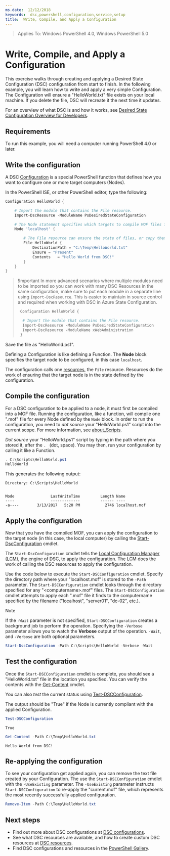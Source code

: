 ```yaml
---
ms.date:  12/12/2018
keywords:  dsc,powershell,configuration,service,setup
title:  Write, Compile, and Apply a Configuration
---
```


> Applies To: Windows PowerShell 4.0, Windows PowerShell 5.0

# Write, Compile, and Apply a Configuration

This exercise walks through creating and applying a Desired State Configuration (DSC) configuration from start to finish.
In the following example, you will learn how to write and apply a very simple Configuration. The Configuration will ensure a "HelloWorld.txt" file exists on your local machine. If you delete the file, DSC will recreate it the next time it updates.

For an overview of what DSC is and how it works, see [Desired State Configuration Overview for Developers](../overview/overview.md).

## Requirements

To run this example, you will need a computer running PowerShell 4.0 or later.

## Write the configuration

A DSC [Configuration](configurations.md) is a special PowerShell function that defines how you want to configure one or more target computers (Nodes).

In the PowerShell ISE, or other PowerShell editor, type the following:

```powershell
Configuration HelloWorld {

    # Import the module that contains the File resource.
    Import-DscResource -ModuleName PsDesiredStateConfiguration

    # The Node statement specifies which targets to compile MOF files for, when this configuration is executed.
    Node 'localhost' {

        # The File resource can ensure the state of files, or copy them from a source to a destination with persistent updates.
        File HelloWorld {
            DestinationPath = "C:\Temp\HelloWorld.txt"
            Ensure = "Present"
            Contents   = "Hello World from DSC!"
        }
    }
}
```

> !Important
> In more advanced scenarios where multiple modules need to be imported so you can work with many DSC Resources
> in the same configuration, make sure to put each module in a separate line using `Import-DscResource`.
> This is easier to maintain in source control and required when working with DSC in Azure State Configuration.
>
> ```powershell
>  Configuration HelloWorld {
>
>   # Import the module that contains the File resource.
>   Import-DscResource -ModuleName PsDesiredStateConfiguration
>   Import-DscResource -ModuleName xWebAdministration
>  }
> ```

Save the file as "HelloWorld.ps1".

Defining a Configuration is like defining a Function. The **Node** block specifies the target node to be configured, in this case `localhost`.

The configuration calls one [resources](../resources/resources.md), the `File` resource. Resources do the work of ensuring that the target node is in the state defined by the configuration.

## Compile the configuration

For a DSC configuration to be applied to a node, it must first be compiled into a MOF file.
Running the configuration, like a function, will compile one ".mof" file for every Node defined by the `Node` block.
In order to run the configuration, you need to *dot source* your "HelloWorld.ps1" script into the current scope.
For more information, see [about_Scripts](/powershell/module/microsoft.powershell.core/about/about_scripts?view=powershell-6#script-scope-and-dot-sourcing).

<!-- markdownlint-disable MD038 -->
*Dot source* your "HelloWorld.ps1" script by typing in the path where you stored it, after the `. ` (dot, space). You may then, run your configuration by calling it like a Function.
<!-- markdownlint-enable MD038 -->

```powershell
. C:\Scripts\HelloWorld.ps1
HelloWorld
```

This generates the following output:

```output
Directory: C:\Scripts\HelloWorld


Mode                LastWriteTime         Length Name
----                -------------         ------ ----
-a----        3/13/2017   5:20 PM           2746 localhost.mof
```

## Apply the configuration

Now that you have the compiled MOF, you can apply the configuration to the target node (in this case, the local computer) by calling the
[Start-DscConfiguration](/powershell/module/psdesiredstateconfiguration/start-dscconfiguration) cmdlet.

The `Start-DscConfiguration` cmdlet tells the [Local Configuration Manager (LCM)](../managing-nodes/metaConfig.md),
the engine of DSC, to apply the configuration.
The LCM does the work of calling the DSC resources to apply the configuration.

Use the code below to execute the `Start-DSCConfiguration` cmdlet. Specify the directory path where your "localhost.mof" is stored to the `-Path` parameter. The `Start-DSCConfiguration` cmdlet looks through the directory specified for any "\<computername\>.mof" files. The `Start-DSCConfiguration` cmdlet attempts to apply each ".mof" file it finds to the computername specified by the filename ("localhost", "server01", "dc-02", etc.).

> [!NOTE]
> If the `-Wait` parameter is not specified, `Start-DSCConfiguration` creates a background job to perform the operation. Specifying the `-Verbose` parameter allows you to watch the **Verbose** output of the operation. `-Wait`, and `-Verbose` are both optional parameters.

```powershell
Start-DscConfiguration -Path C:\Scripts\HelloWorld -Verbose -Wait
```

## Test the configuration

Once the `Start-DSCConfiguration` cmdlet is complete, you should see a "HelloWorld.txt" file in the location you specified. You can verify the contents with the [Get-Content](/powershell/module/microsoft.powershell.management/get-content) cmdlet.

You can also *test* the current status using [Test-DSCConfiguration](/powershell/module/psdesiredstateconfiguration/Test-DSCConfiguration).

The output should be "True" if the Node is currently compliant with the applied Configuration.

```powershell
Test-DSCConfiguration
```

```output
True
```

```powershell
Get-Content -Path C:\Temp\HelloWorld.txt
```

```output
Hello World from DSC!
```

## Re-applying the configuration

To see your configuration get applied again, you can remove the text file created by your Configuration. The use the `Start-DSCConfiguration` cmdlet with the `-UseExisting` parameter. The `-UseExisting` parameter instructs `Start-DSCConfiguration` to re-apply the "current.mof" file, which represents the most recently successfully applied configuration.

```powershell
Remove-Item -Path C:\Temp\HelloWorld.txt
```

## Next steps

- Find out more about DSC configurations at [DSC configurations](configurations.md).
- See what DSC resources are available, and how to create custom DSC resources at [DSC resources](../resources/resources.md).
- Find DSC configurations and resources in the [PowerShell Gallery](https://www.powershellgallery.com/).

